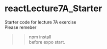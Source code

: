 # reactLecture7A_Starter
Starter code for lecture 7A exercise <br>
Please remeber <br>
>>npm install <br>
before expo start.
